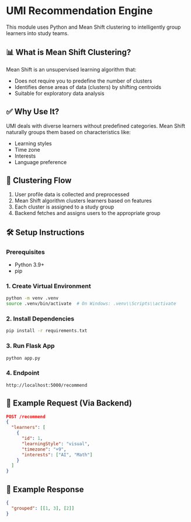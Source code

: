 # UMI Recommendation Engine

This module uses Python and Mean Shift clustering to intelligently group learners into study teams.

## 📊 What is Mean Shift Clustering?

Mean Shift is an unsupervised learning algorithm that:
- Does not require you to predefine the number of clusters
- Identifies dense areas of data (clusters) by shifting centroids
- Suitable for exploratory data analysis

## ✅ Why Use It?

UMI deals with diverse learners without predefined categories. Mean Shift naturally groups them based on characteristics like:
- Learning styles
- Time zone
- Interests
- Language preference

## 🔄 Clustering Flow

1. User profile data is collected and preprocessed  
2. Mean Shift algorithm clusters learners based on features  
3. Each cluster is assigned to a study group  
4. Backend fetches and assigns users to the appropriate group

## 🛠️ Setup Instructions

### Prerequisites
- Python 3.9+
- pip

### 1. Create Virtual Environment
```bash
python -m venv .venv
source .venv/bin/activate  # On Windows: .venv\\Scripts\\activate
```

### 2. Install Dependencies
```bash
pip install -r requirements.txt
```

### 3. Run Flask App
```bash
python app.py
```

### 4. Endpoint
```
http://localhost:5000/recommend
```

## 🔗 Example Request (Via Backend)
```json
POST /recommend
{
  "learners": [
    {
      "id": 1,
      "learningStyle": "visual",
      "timezone": "+9",
      "interests": ["AI", "Math"]
    }
  ]
}
```

## 🔗 Example Response
```json
{
  "grouped": [[1, 3], [2]]
}
```
